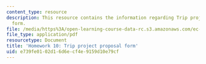 ```yaml
---
content_type: resource
description: This resource contains the information regarding Trip project proposal
  form.
file: /media/https%3A/open-learning-course-data-rc.s3.amazonaws.com/ec-701j-d-lab-i-development-fall-2009/e739fe0102d16d6ecf4e9159d10e79cf_MITEC_701JF09_hw10.pdf
file_type: application/pdf
resourcetype: Document
title: 'Homework 10: Trip project proposal form'
uid: e739fe01-02d1-6d6e-cf4e-9159d10e79cf
---
```

